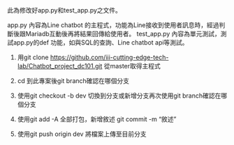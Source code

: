 此為修改好app.py和test_app.py之文件。

app.py 內容為Line chatbot 的主程式，功能為Line接收到使用者訊息時，經過判斷後跟Mariadb互動後再將結果回傳給使用者。
test_app.py 內容為單元測試，測試app.py的def 功能，如與SQL的查詢、Line chatbot api等測試。

1. 用git clone https://github.com/iii-cutting-edge-tech-lab/Chatbot_project_dc101.git 從master取得主程式

2. cd 到此專案後git branch確認在哪個分支

3. 使用git checkout -b dev 切換到分支或新增分支再次使用git branch確認在哪個分支

4. 使用git add -A 全部打包，新增敘述 git commit -m “敘述” 

5. 使用git push origin dev 將檔案上傳至目前分支

